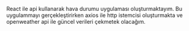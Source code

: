 React ile api kullanarak hava durumu uygulaması oluşturmaktayım. Bu uygulammayı gerçekleştirirken axios ile http istemcisi oluşturmakta ve openweather api ile güncel verileri çekmetek olacağım.
